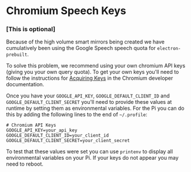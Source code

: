 # Chromium Speech Keys
### [This is optional]

Because of the high volume smart mirrors being created we have cumulatively been using the Google Speech speech quota for `electron-prebuilt`.

To solve this problem, we recommend using your own chromium API keys (giving you your own query quota). To get your own keys you'll need to follow the instructions for [Acquiring Keys](https://www.chromium.org/developers/how-tos/api-keys) in the  Chromium developer documentation.

Once you have your `GOOGLE_API_KEY`, `GOOGLE_DEFAULT_CLIENT_ID` and `GOOGLE_DEFAULT_CLIENT_SECRET` you'll need to provide these values at runtime by setting them as environmental variables. For the Pi you can do this by adding the following lines to the end of `~/.profile`:

```
# Chromium API Keys
GOOGLE_API_KEY=your_api_key
GOOGLE_DEFAULT_CLIENT_ID=your_client_id
GOOGLE_DEFAULT_CLIENT_SECRET=your_client_secret
```

To test that these values were set you can use `printenv` to display all environmental variables on your Pi. If your keys do not appear you may need to reboot.